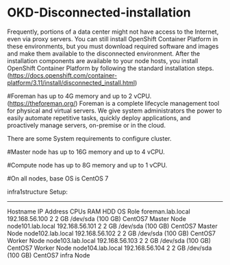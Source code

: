 # OKD-Disconnected-installation  
Frequently, portions of a data center might not have access to the Internet, even via proxy servers. You can still install OpenShift Container Platform in these environments, but you must download required software and images and make them available to the disconnected environment.  After the installation components are available to your node hosts, you install OpenShift Container Platform by following the standard installation steps. 
(https://docs.openshift.com/container-platform/3.11/install/disconnected_install.html)

#Foreman has up to 4G memory and up to 2 vCPU. (https://theforeman.org/)
Foreman is a complete lifecycle management tool for physical and virtual servers. We give system administrators the power to easily automate repetitive tasks, quickly deploy applications, and proactively manage servers, on-premise or in the cloud.

There are some System requirements to configure cluster.

#Master node has up to 16G memory and up to 4 vCPU.

#Compute node has up to 8G memory and up to 1 vCPU.

#On all nodes, base OS is CentOS 7

infra1structure Setup: 
*********************

Hostname			                  IP Address	              CPUs	      RAM	      HDD			              OS		    Role
foreman.lab.local              	192.168.56.100            	 2	        2 GB	    /dev/sda (100 GB) 	CentOS7	  Master Node
node101.lab.local              	192.168.56.101            	 2	        2 GB	    /dev/sda (100 GB) 	CentOS7	  Master Node
node102.lab.local             	192.168.56.102            	 2	        2 GB	    /dev/sda (100 GB) 	CentOS7	  Worker Node 
node103.lab.local             	192.168.56.103            	 2	        2 GB	    /dev/sda (100 GB) 	CentOS7	  Worker Node
node104.lab.local             	192.168.56.104	             2	        2 GB	    /dev/sda (100 GB) 	CentOS7	  infra Node
